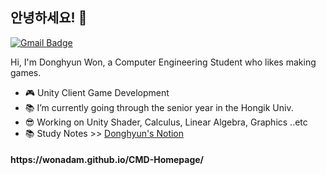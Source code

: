 ## 안녕하세요! 👋
[![Gmail Badge](https://img.shields.io/badge/-Gmail-c14438?style=flat-square&logo=Gmail&logoColor=white&link=mailto:contato.weltonf@gmail.com)](mailto:ehdgus5500@gmail.com)

Hi, I'm Donghyun Won, a Computer Engineering Student who likes making games.

- :video_game: Unity Client Game Development
- :books: I’m currently going through the senior year in the Hongik Univ.
- :sunglasses: Working on Unity Shader, Calculus, Linear Algebra, Graphics ..etc
- :books: Study Notes >> [Donghyun's Notion](https://www.notion.so/wondong "공부노트")

<h4>https://wonadam.github.io/CMD-Homepage/</h4>
